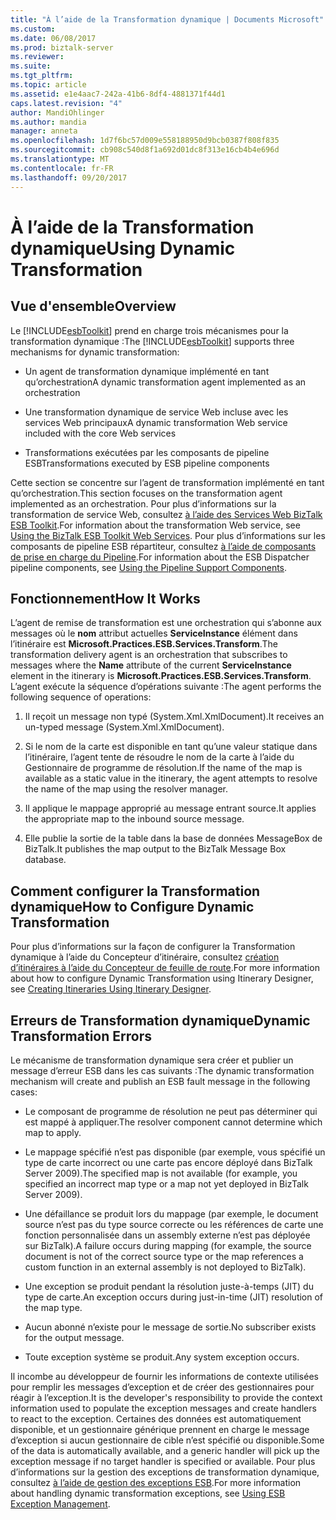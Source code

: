 ```yaml
---
title: "À l’aide de la Transformation dynamique | Documents Microsoft"
ms.custom: 
ms.date: 06/08/2017
ms.prod: biztalk-server
ms.reviewer: 
ms.suite: 
ms.tgt_pltfrm: 
ms.topic: article
ms.assetid: e1e4aac7-242a-41b6-8df4-4881371f44d1
caps.latest.revision: "4"
author: MandiOhlinger
ms.author: mandia
manager: anneta
ms.openlocfilehash: 1d7f6bc57d009e558188950d9bcb0387f808f835
ms.sourcegitcommit: cb908c540d8f1a692d01dc8f313e16cb4b4e696d
ms.translationtype: MT
ms.contentlocale: fr-FR
ms.lasthandoff: 09/20/2017
---
```

# <a name="using-dynamic-transformation"></a><span data-ttu-id="f1518-102">À l’aide de la Transformation dynamique</span><span class="sxs-lookup"><span data-stu-id="f1518-102">Using Dynamic Transformation</span></span>
## <a name="overview"></a><span data-ttu-id="f1518-103">Vue d'ensemble</span><span class="sxs-lookup"><span data-stu-id="f1518-103">Overview</span></span>  
 <span data-ttu-id="f1518-104">Le [!INCLUDE[esbToolkit](../includes/esbtoolkit-md.md)] prend en charge trois mécanismes pour la transformation dynamique :</span><span class="sxs-lookup"><span data-stu-id="f1518-104">The [!INCLUDE[esbToolkit](../includes/esbtoolkit-md.md)] supports three mechanisms for dynamic transformation:</span></span>  
  
-   <span data-ttu-id="f1518-105">Un agent de transformation dynamique implémenté en tant qu’orchestration</span><span class="sxs-lookup"><span data-stu-id="f1518-105">A dynamic transformation agent implemented as an orchestration</span></span>  
  
-   <span data-ttu-id="f1518-106">Une transformation dynamique de service Web incluse avec les services Web principaux</span><span class="sxs-lookup"><span data-stu-id="f1518-106">A dynamic transformation Web service included with the core Web services</span></span>  
  
-   <span data-ttu-id="f1518-107">Transformations exécutées par les composants de pipeline ESB</span><span class="sxs-lookup"><span data-stu-id="f1518-107">Transformations executed by ESB pipeline components</span></span>  
  
 <span data-ttu-id="f1518-108">Cette section se concentre sur l’agent de transformation implémenté en tant qu’orchestration.</span><span class="sxs-lookup"><span data-stu-id="f1518-108">This section focuses on the transformation agent implemented as an orchestration.</span></span> <span data-ttu-id="f1518-109">Pour plus d’informations sur la transformation de service Web, consultez [à l’aide des Services Web BizTalk ESB Toolkit](../esb-toolkit/using-the-biztalk-esb-toolkit-web-services.md).</span><span class="sxs-lookup"><span data-stu-id="f1518-109">For information about the transformation Web service, see [Using the BizTalk ESB Toolkit Web Services](../esb-toolkit/using-the-biztalk-esb-toolkit-web-services.md).</span></span> <span data-ttu-id="f1518-110">Pour plus d’informations sur les composants de pipeline ESB répartiteur, consultez [à l’aide de composants de prise en charge du Pipeline](../esb-toolkit/using-the-pipeline-support-components.md).</span><span class="sxs-lookup"><span data-stu-id="f1518-110">For information about the ESB Dispatcher pipeline components, see [Using the Pipeline Support Components](../esb-toolkit/using-the-pipeline-support-components.md).</span></span>  
  
## <a name="how-it-works"></a><span data-ttu-id="f1518-111">Fonctionnement</span><span class="sxs-lookup"><span data-stu-id="f1518-111">How It Works</span></span>  
 <span data-ttu-id="f1518-112">L’agent de remise de transformation est une orchestration qui s’abonne aux messages où le **nom** attribut actuelles **ServiceInstance** élément dans l’itinéraire est  **Microsoft.Practices.ESB.Services.Transform**.</span><span class="sxs-lookup"><span data-stu-id="f1518-112">The transformation delivery agent is an orchestration that subscribes to messages where the **Name** attribute of the current **ServiceInstance** element in the itinerary is **Microsoft.Practices.ESB.Services.Transform**.</span></span> <span data-ttu-id="f1518-113">L’agent exécute la séquence d’opérations suivante :</span><span class="sxs-lookup"><span data-stu-id="f1518-113">The agent performs the following sequence of operations:</span></span>  
  
1.  <span data-ttu-id="f1518-114">Il reçoit un message non typé (System.Xml.XmlDocument).</span><span class="sxs-lookup"><span data-stu-id="f1518-114">It receives an un-typed message (System.Xml.XmlDocument).</span></span>  
  
2.  <span data-ttu-id="f1518-115">Si le nom de la carte est disponible en tant qu’une valeur statique dans l’itinéraire, l’agent tente de résoudre le nom de la carte à l’aide du Gestionnaire de programme de résolution.</span><span class="sxs-lookup"><span data-stu-id="f1518-115">If the name of the map is available as a static value in the itinerary, the agent attempts to resolve the name of the map using the resolver manager.</span></span>  
  
3.  <span data-ttu-id="f1518-116">Il applique le mappage approprié au message entrant source.</span><span class="sxs-lookup"><span data-stu-id="f1518-116">It applies the appropriate map to the inbound source message.</span></span>  
  
4.  <span data-ttu-id="f1518-117">Elle publie la sortie de la table dans la base de données MessageBox de BizTalk.</span><span class="sxs-lookup"><span data-stu-id="f1518-117">It publishes the map output to the BizTalk Message Box database.</span></span>  
  
## <a name="how-to-configure-dynamic-transformation"></a><span data-ttu-id="f1518-118">Comment configurer la Transformation dynamique</span><span class="sxs-lookup"><span data-stu-id="f1518-118">How to Configure Dynamic Transformation</span></span>  
 <span data-ttu-id="f1518-119">Pour plus d’informations sur la façon de configurer la Transformation dynamique à l’aide du Concepteur d’itinéraire, consultez [création d’itinéraires à l’aide du Concepteur de feuille de route](../esb-toolkit/creating-itineraries-using-itinerary-designer.md).</span><span class="sxs-lookup"><span data-stu-id="f1518-119">For more information about how to configure Dynamic Transformation using Itinerary Designer, see [Creating Itineraries Using Itinerary Designer](../esb-toolkit/creating-itineraries-using-itinerary-designer.md).</span></span>  
  
## <a name="dynamic-transformation-errors"></a><span data-ttu-id="f1518-120">Erreurs de Transformation dynamique</span><span class="sxs-lookup"><span data-stu-id="f1518-120">Dynamic Transformation Errors</span></span>  
 <span data-ttu-id="f1518-121">Le mécanisme de transformation dynamique sera créer et publier un message d’erreur ESB dans les cas suivants :</span><span class="sxs-lookup"><span data-stu-id="f1518-121">The dynamic transformation mechanism will create and publish an ESB fault message in the following cases:</span></span>  
  
-   <span data-ttu-id="f1518-122">Le composant de programme de résolution ne peut pas déterminer qui est mappé à appliquer.</span><span class="sxs-lookup"><span data-stu-id="f1518-122">The resolver component cannot determine which map to apply.</span></span>  
  
-   <span data-ttu-id="f1518-123">Le mappage spécifié n’est pas disponible (par exemple, vous spécifié un type de carte incorrect ou une carte pas encore déployé dans BizTalk Server 2009).</span><span class="sxs-lookup"><span data-stu-id="f1518-123">The specified map is not available (for example, you specified an incorrect map type or a map not yet deployed in BizTalk Server 2009).</span></span>  
  
-   <span data-ttu-id="f1518-124">Une défaillance se produit lors du mappage (par exemple, le document source n’est pas du type source correcte ou les références de carte une fonction personnalisée dans un assembly externe n’est pas déployée sur BizTalk).</span><span class="sxs-lookup"><span data-stu-id="f1518-124">A failure occurs during mapping (for example, the source document is not of the correct source type or the map references a custom function in an external assembly is not deployed to BizTalk).</span></span>  
  
-   <span data-ttu-id="f1518-125">Une exception se produit pendant la résolution juste-à-temps (JIT) du type de carte.</span><span class="sxs-lookup"><span data-stu-id="f1518-125">An exception occurs during just-in-time (JIT) resolution of the map type.</span></span>  
  
-   <span data-ttu-id="f1518-126">Aucun abonné n’existe pour le message de sortie.</span><span class="sxs-lookup"><span data-stu-id="f1518-126">No subscriber exists for the output message.</span></span>  
  
-   <span data-ttu-id="f1518-127">Toute exception système se produit.</span><span class="sxs-lookup"><span data-stu-id="f1518-127">Any system exception occurs.</span></span>  
  
 <span data-ttu-id="f1518-128">Il incombe au développeur de fournir les informations de contexte utilisées pour remplir les messages d’exception et de créer des gestionnaires pour réagir à l’exception.</span><span class="sxs-lookup"><span data-stu-id="f1518-128">It is the developer's responsibility to provide the context information used to populate the exception messages and create handlers to react to the exception.</span></span> <span data-ttu-id="f1518-129">Certaines des données est automatiquement disponible, et un gestionnaire générique prennent en charge le message d’exception si aucun gestionnaire de cible n’est spécifié ou disponible.</span><span class="sxs-lookup"><span data-stu-id="f1518-129">Some of the data is automatically available, and a generic handler will pick up the exception message if no target handler is specified or available.</span></span> <span data-ttu-id="f1518-130">Pour plus d’informations sur la gestion des exceptions de transformation dynamique, consultez [à l’aide de gestion des exceptions ESB](../esb-toolkit/using-esb-exception-management.md).</span><span class="sxs-lookup"><span data-stu-id="f1518-130">For more information about handling dynamic transformation exceptions, see [Using ESB Exception Management](../esb-toolkit/using-esb-exception-management.md).</span></span>